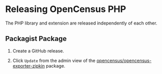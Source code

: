# Releasing OpenCensus PHP

The PHP library and extension are released independently of each other.

## Packagist Package

1. Create a GitHub release.

1. Click `Update` from the admin view of the [opencensus/opencensus-exporter-zipkin][packagist] package.

[packagist]: https://packagist.org/packages/opencensus/opencensus-exporter-zipkin

